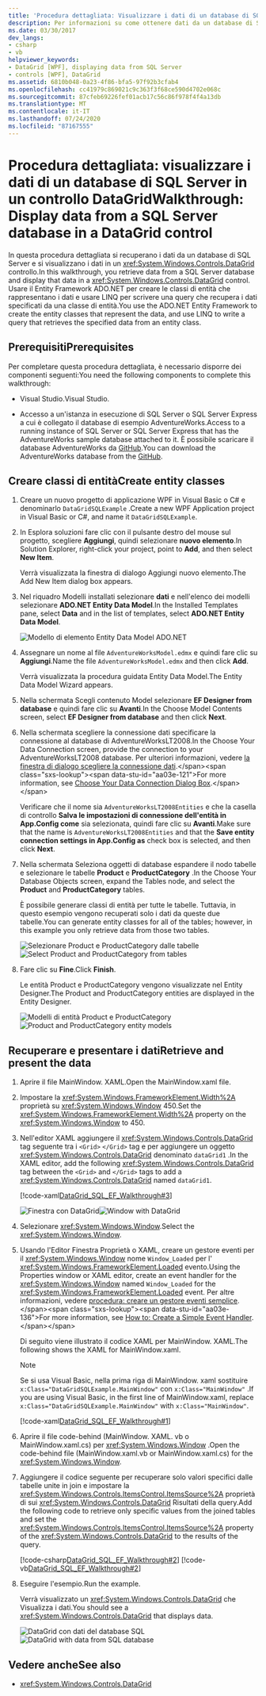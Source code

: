 ```yaml
---
title: 'Procedura dettagliata: Visualizzare i dati di un database di SQL Server in un controllo DataGrid'
description: Per informazioni su come ottenere dati da un database di SQL Server e visualizzarli in un controllo Windows Presentation Foundation DataGrid, usare questa procedura dettagliata.
ms.date: 03/30/2017
dev_langs:
- csharp
- vb
helpviewer_keywords:
- DataGrid [WPF], displaying data from SQL Server
- controls [WPF], DataGrid
ms.assetid: 6810b048-0a23-4f86-bfa5-97f92b3cfab4
ms.openlocfilehash: cc41979c869021c9c363f3f68ce590d4702e068c
ms.sourcegitcommit: 87cfeb69226fef01acb17c56c86f978f4f4a13db
ms.translationtype: MT
ms.contentlocale: it-IT
ms.lasthandoff: 07/24/2020
ms.locfileid: "87167555"
---
```

# <a name="walkthrough-display-data-from-a-sql-server-database-in-a-datagrid-control"></a><span data-ttu-id="aa03e-103">Procedura dettagliata: visualizzare i dati di un database di SQL Server in un controllo DataGrid</span><span class="sxs-lookup"><span data-stu-id="aa03e-103">Walkthrough: Display data from a SQL Server database in a DataGrid control</span></span>

<span data-ttu-id="aa03e-104">In questa procedura dettagliata si recuperano i dati da un database di SQL Server e si visualizzano i dati in un <xref:System.Windows.Controls.DataGrid> controllo.</span><span class="sxs-lookup"><span data-stu-id="aa03e-104">In this walkthrough, you retrieve data from a SQL Server database and display that data in a <xref:System.Windows.Controls.DataGrid> control.</span></span> <span data-ttu-id="aa03e-105">Usare il Entity Framework ADO.NET per creare le classi di entità che rappresentano i dati e usare LINQ per scrivere una query che recupera i dati specificati da una classe di entità.</span><span class="sxs-lookup"><span data-stu-id="aa03e-105">You use the ADO.NET Entity Framework to create the entity classes that represent the data, and use LINQ to write a query that retrieves the specified data from an entity class.</span></span>

## <a name="prerequisites"></a><span data-ttu-id="aa03e-106">Prerequisiti</span><span class="sxs-lookup"><span data-stu-id="aa03e-106">Prerequisites</span></span>

<span data-ttu-id="aa03e-107">Per completare questa procedura dettagliata, è necessario disporre dei componenti seguenti:</span><span class="sxs-lookup"><span data-stu-id="aa03e-107">You need the following components to complete this walkthrough:</span></span>

- <span data-ttu-id="aa03e-108">Visual Studio.</span><span class="sxs-lookup"><span data-stu-id="aa03e-108">Visual Studio.</span></span>

- <span data-ttu-id="aa03e-109">Accesso a un'istanza in esecuzione di SQL Server o SQL Server Express a cui è collegato il database di esempio AdventureWorks.</span><span class="sxs-lookup"><span data-stu-id="aa03e-109">Access to a running instance of SQL Server or SQL Server Express that has the AdventureWorks sample database attached to it.</span></span> <span data-ttu-id="aa03e-110">È possibile scaricare il database AdventureWorks da [GitHub](https://github.com/Microsoft/sql-server-samples/releases).</span><span class="sxs-lookup"><span data-stu-id="aa03e-110">You can download the AdventureWorks database from the [GitHub](https://github.com/Microsoft/sql-server-samples/releases).</span></span>

## <a name="create-entity-classes"></a><span data-ttu-id="aa03e-111">Creare classi di entità</span><span class="sxs-lookup"><span data-stu-id="aa03e-111">Create entity classes</span></span>

1. <span data-ttu-id="aa03e-112">Creare un nuovo progetto di applicazione WPF in Visual Basic o C# e denominarlo `DataGridSQLExample` .</span><span class="sxs-lookup"><span data-stu-id="aa03e-112">Create a new WPF Application project in Visual Basic or C#, and name it `DataGridSQLExample`.</span></span>

2. <span data-ttu-id="aa03e-113">In Esplora soluzioni fare clic con il pulsante destro del mouse sul progetto, scegliere **Aggiungi**, quindi selezionare **nuovo elemento**.</span><span class="sxs-lookup"><span data-stu-id="aa03e-113">In Solution Explorer, right-click your project, point to **Add**, and then select **New Item**.</span></span>

     <span data-ttu-id="aa03e-114">Verrà visualizzata la finestra di dialogo Aggiungi nuovo elemento.</span><span class="sxs-lookup"><span data-stu-id="aa03e-114">The Add New Item dialog box appears.</span></span>

3. <span data-ttu-id="aa03e-115">Nel riquadro Modelli installati selezionare **dati** e nell'elenco dei modelli selezionare **ADO.NET Entity Data Model**.</span><span class="sxs-lookup"><span data-stu-id="aa03e-115">In the Installed Templates pane, select **Data** and in the list of templates, select **ADO.NET Entity Data Model**.</span></span>

     ![Modello di elemento Entity Data Model ADO.NET](../../wcf/feature-details/media/ado-net-entity-data-model-item-template.png)

4. <span data-ttu-id="aa03e-117">Assegnare un nome al file `AdventureWorksModel.edmx` e quindi fare clic su **Aggiungi**.</span><span class="sxs-lookup"><span data-stu-id="aa03e-117">Name the file `AdventureWorksModel.edmx` and then click **Add**.</span></span>

     <span data-ttu-id="aa03e-118">Verrà visualizzata la procedura guidata Entity Data Model.</span><span class="sxs-lookup"><span data-stu-id="aa03e-118">The Entity Data Model Wizard appears.</span></span>

5. <span data-ttu-id="aa03e-119">Nella schermata Scegli contenuto Model selezionare **EF Designer from database** e quindi fare clic su **Avanti**.</span><span class="sxs-lookup"><span data-stu-id="aa03e-119">In the Choose Model Contents screen, select **EF Designer from database** and then click **Next**.</span></span>

6. <span data-ttu-id="aa03e-120">Nella schermata scegliere la connessione dati specificare la connessione al database di AdventureWorksLT2008.</span><span class="sxs-lookup"><span data-stu-id="aa03e-120">In the Choose Your Data Connection screen, provide the connection to your AdventureWorksLT2008 database.</span></span> <span data-ttu-id="aa03e-121">Per ulteriori informazioni, vedere [la finestra di dialogo scegliere la connessione dati](https://docs.microsoft.com/previous-versions/dotnet/netframework-4.0/bb399244(v=vs.100)).</span><span class="sxs-lookup"><span data-stu-id="aa03e-121">For more information, see [Choose Your Data Connection Dialog Box](https://docs.microsoft.com/previous-versions/dotnet/netframework-4.0/bb399244(v=vs.100)).</span></span>

    <span data-ttu-id="aa03e-122">Verificare che il nome sia `AdventureWorksLT2008Entities` e che la casella di controllo **Salva le impostazioni di connessione dell'entità in App.Config come** sia selezionata, quindi fare clic su **Avanti**.</span><span class="sxs-lookup"><span data-stu-id="aa03e-122">Make sure that the name is `AdventureWorksLT2008Entities` and that the **Save entity connection settings in App.Config as** check box is selected, and then click **Next**.</span></span>

7. <span data-ttu-id="aa03e-123">Nella schermata Seleziona oggetti di database espandere il nodo tabelle e selezionare le tabelle **Product** e **ProductCategory** .</span><span class="sxs-lookup"><span data-stu-id="aa03e-123">In the Choose Your Database Objects screen, expand the Tables node, and select the **Product** and **ProductCategory** tables.</span></span>

     <span data-ttu-id="aa03e-124">È possibile generare classi di entità per tutte le tabelle. Tuttavia, in questo esempio vengono recuperati solo i dati da queste due tabelle.</span><span class="sxs-lookup"><span data-stu-id="aa03e-124">You can generate entity classes for all of the tables; however, in this example you only retrieve data from those two tables.</span></span>

     <span data-ttu-id="aa03e-125">![Selezionare Product e ProductCategory dalle tabelle](./media/datagrid-sql-ef-step4.png "DataGrid_SQL_EF_Step4")</span><span class="sxs-lookup"><span data-stu-id="aa03e-125">![Select Product and ProductCategory from tables](./media/datagrid-sql-ef-step4.png "DataGrid_SQL_EF_Step4")</span></span>

8. <span data-ttu-id="aa03e-126">Fare clic su **Fine**.</span><span class="sxs-lookup"><span data-stu-id="aa03e-126">Click **Finish**.</span></span>

     <span data-ttu-id="aa03e-127">Le entità Product e ProductCategory vengono visualizzate nel Entity Designer.</span><span class="sxs-lookup"><span data-stu-id="aa03e-127">The Product and ProductCategory entities are displayed in the Entity Designer.</span></span>

     <span data-ttu-id="aa03e-128">![Modelli di entità Product e ProductCategory](./media/datagrid-sql-ef-step5.png "DataGrid_SQL_EF_Step5")</span><span class="sxs-lookup"><span data-stu-id="aa03e-128">![Product and ProductCategory entity models](./media/datagrid-sql-ef-step5.png "DataGrid_SQL_EF_Step5")</span></span>

## <a name="retrieve-and-present-the-data"></a><span data-ttu-id="aa03e-129">Recuperare e presentare i dati</span><span class="sxs-lookup"><span data-stu-id="aa03e-129">Retrieve and present the data</span></span>

1. <span data-ttu-id="aa03e-130">Aprire il file MainWindow. XAML.</span><span class="sxs-lookup"><span data-stu-id="aa03e-130">Open the MainWindow.xaml file.</span></span>

2. <span data-ttu-id="aa03e-131">Impostare la <xref:System.Windows.FrameworkElement.Width%2A> proprietà su <xref:System.Windows.Window> 450.</span><span class="sxs-lookup"><span data-stu-id="aa03e-131">Set the <xref:System.Windows.FrameworkElement.Width%2A> property on the <xref:System.Windows.Window> to 450.</span></span>

3. <span data-ttu-id="aa03e-132">Nell'editor XAML aggiungere il <xref:System.Windows.Controls.DataGrid> tag seguente tra i `<Grid>` `</Grid>` tag e per aggiungere un oggetto <xref:System.Windows.Controls.DataGrid> denominato `dataGrid1` .</span><span class="sxs-lookup"><span data-stu-id="aa03e-132">In the XAML editor, add the following <xref:System.Windows.Controls.DataGrid> tag between the `<Grid>` and `</Grid>` tags to add a <xref:System.Windows.Controls.DataGrid> named `dataGrid1`.</span></span>

     [!code-xaml[DataGrid_SQL_EF_Walkthrough#3](~/samples/snippets/csharp/VS_Snippets_Wpf/DataGrid_SQL_EF_Walkthrough/CS/MainWindow.xaml#3)]

     <span data-ttu-id="aa03e-133">![Finestra con DataGrid](./media/datagrid-sql-ef-step6.png "DataGrid_SQL_EF_Step6")</span><span class="sxs-lookup"><span data-stu-id="aa03e-133">![Window with DataGrid](./media/datagrid-sql-ef-step6.png "DataGrid_SQL_EF_Step6")</span></span>

4. <span data-ttu-id="aa03e-134">Selezionare <xref:System.Windows.Window>.</span><span class="sxs-lookup"><span data-stu-id="aa03e-134">Select the <xref:System.Windows.Window>.</span></span>

5. <span data-ttu-id="aa03e-135">Usando l'Editor Finestra Proprietà o XAML, creare un gestore eventi per il <xref:System.Windows.Window> nome `Window_Loaded` per l' <xref:System.Windows.FrameworkElement.Loaded> evento.</span><span class="sxs-lookup"><span data-stu-id="aa03e-135">Using the Properties window or XAML editor, create an event handler for the <xref:System.Windows.Window> named `Window_Loaded` for the <xref:System.Windows.FrameworkElement.Loaded> event.</span></span> <span data-ttu-id="aa03e-136">Per altre informazioni, vedere [procedura: creare un gestore eventi semplice](https://docs.microsoft.com/previous-versions/visualstudio/visual-studio-2010/bb675300(v=vs.100)).</span><span class="sxs-lookup"><span data-stu-id="aa03e-136">For more information, see [How to: Create a Simple Event Handler](https://docs.microsoft.com/previous-versions/visualstudio/visual-studio-2010/bb675300(v=vs.100)).</span></span>

     <span data-ttu-id="aa03e-137">Di seguito viene illustrato il codice XAML per MainWindow. XAML.</span><span class="sxs-lookup"><span data-stu-id="aa03e-137">The following shows the XAML for MainWindow.xaml.</span></span>

    > [!NOTE]
    > <span data-ttu-id="aa03e-138">Se si usa Visual Basic, nella prima riga di MainWindow. xaml sostituire `x:Class="DataGridSQLExample.MainWindow"` con `x:Class="MainWindow"` .</span><span class="sxs-lookup"><span data-stu-id="aa03e-138">If you are using Visual Basic, in the first line of MainWindow.xaml, replace `x:Class="DataGridSQLExample.MainWindow"` with `x:Class="MainWindow"`.</span></span>

     [!code-xaml[DataGrid_SQL_EF_Walkthrough#1](~/samples/snippets/csharp/VS_Snippets_Wpf/DataGrid_SQL_EF_Walkthrough/CS/MainWindow.xaml#1)]

6. <span data-ttu-id="aa03e-139">Aprire il file code-behind (MainWindow. XAML. vb o MainWindow.xaml.cs) per <xref:System.Windows.Window> .</span><span class="sxs-lookup"><span data-stu-id="aa03e-139">Open the code-behind file (MainWindow.xaml.vb or MainWindow.xaml.cs) for the <xref:System.Windows.Window>.</span></span>

7. <span data-ttu-id="aa03e-140">Aggiungere il codice seguente per recuperare solo valori specifici dalle tabelle unite in join e impostare la <xref:System.Windows.Controls.ItemsControl.ItemsSource%2A> proprietà di sui <xref:System.Windows.Controls.DataGrid> Risultati della query.</span><span class="sxs-lookup"><span data-stu-id="aa03e-140">Add the following code to retrieve only specific values from the joined tables and set the <xref:System.Windows.Controls.ItemsControl.ItemsSource%2A> property of the <xref:System.Windows.Controls.DataGrid> to the results of the query.</span></span>

     [!code-csharp[DataGrid_SQL_EF_Walkthrough#2](~/samples/snippets/csharp/VS_Snippets_Wpf/DataGrid_SQL_EF_Walkthrough/CS/MainWindow.xaml.cs#2)]
     [!code-vb[DataGrid_SQL_EF_Walkthrough#2](~/samples/snippets/visualbasic/VS_Snippets_Wpf/DataGrid_SQL_EF_Walkthrough/VB/MainWindow.xaml.vb#2)]

8. <span data-ttu-id="aa03e-141">Eseguire l'esempio.</span><span class="sxs-lookup"><span data-stu-id="aa03e-141">Run the example.</span></span>

     <span data-ttu-id="aa03e-142">Verrà visualizzato un <xref:System.Windows.Controls.DataGrid> che Visualizza i dati.</span><span class="sxs-lookup"><span data-stu-id="aa03e-142">You should see a <xref:System.Windows.Controls.DataGrid> that displays data.</span></span>

     <span data-ttu-id="aa03e-143">![DataGrid con dati del database SQL](./media/datagrid-sql-ef-step7.png "DataGrid_SQL_EF_Step7")</span><span class="sxs-lookup"><span data-stu-id="aa03e-143">![DataGrid with data from SQL database](./media/datagrid-sql-ef-step7.png "DataGrid_SQL_EF_Step7")</span></span>

## <a name="see-also"></a><span data-ttu-id="aa03e-144">Vedere anche</span><span class="sxs-lookup"><span data-stu-id="aa03e-144">See also</span></span>

- <xref:System.Windows.Controls.DataGrid>
